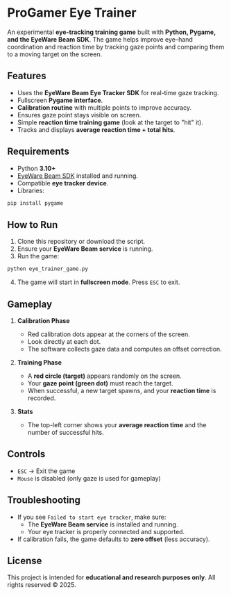# ProGamer Eye Trainer

An experimental **eye-tracking training game** built with **Python, Pygame, and the EyeWare Beam SDK**. The game helps improve eye–hand coordination and reaction time by tracking gaze points and comparing them to a moving target on the screen.

## Features

- Uses the **EyeWare Beam Eye Tracker SDK** for real-time gaze tracking.
- Fullscreen **Pygame interface**.
- **Calibration routine** with multiple points to improve accuracy.
- Ensures gaze point stays visible on screen.
- Simple **reaction time training game** (look at the target to "hit" it).
- Tracks and displays **average reaction time + total hits**.

## Requirements

- Python **3.10+**
- [EyeWare Beam SDK](https://beam.eyeware.tech/) installed and running.
- Compatible **eye tracker device**.
- Libraries:

```bash
pip install pygame
```

## How to Run

1. Clone this repository or download the script.
2. Ensure your **EyeWare Beam service** is running.
3. Run the game:

```bash
python eye_trainer_game.py
```

4. The game will start in **fullscreen mode**. Press `ESC` to exit.

## Gameplay

1. **Calibration Phase**

   - Red calibration dots appear at the corners of the screen.
   - Look directly at each dot.
   - The software collects gaze data and computes an offset correction.

2. **Training Phase**

   - A **red circle (target)** appears randomly on the screen.
   - Your **gaze point (green dot)** must reach the target.
   - When successful, a new target spawns, and your **reaction time** is recorded.

3. **Stats**

   - The top-left corner shows your **average reaction time** and the number of successful hits.

## Controls

- `ESC` → Exit the game
- `Mouse` is disabled (only gaze is used for gameplay)

## Troubleshooting

- If you see `Failed to start eye tracker`, make sure:
  - The **EyeWare Beam service** is installed and running.
  - Your eye tracker is properly connected and supported.
- If calibration fails, the game defaults to **zero offset** (less accuracy).

## License

This project is intended for **educational and research purposes only**. All rights reserved © 2025.

